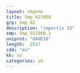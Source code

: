 ```yaml
---
layout: smgene
title: Smp_021960
grp: Smp_02
description: "importin 13"
smp: Smp_021960.1
uniprot: "G4VE18"
length:  2517
cdd: "ns"
kk: ns
categories: sm
---
```

